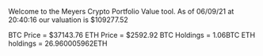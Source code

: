 Welcome to the Meyers Crypto Portfolio Value tool. 
As of 06/09/21 at 20:40:16 our valuation is $109277.52 

BTC Price = $37143.76
 ETH Price = $2592.92
BTC Holdings = 1.06BTC
 ETH holdings = 26.960005962ETH 
